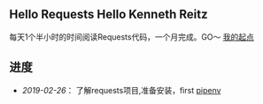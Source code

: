 ## Hello Requests Hello Kenneth Reitz
每天1个半小时的时间阅读Requests代码，一个月完成。GO～  [我的起点](https://www.zhihu.com/question/19840137)


## 进度
* *2019-02-26*： 了解requests项目,准备安装，first [pipenv](https://pipenv.readthedocs.io/en/latest/)
